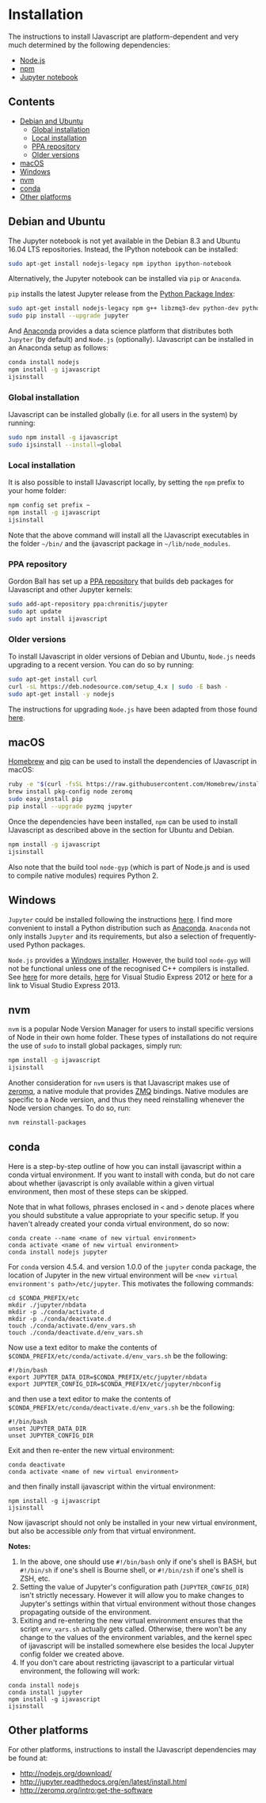 # Installation

The instructions to install IJavascript are platform-dependent and very much
determined by the following dependencies:

- [Node.js](http://nodejs.org/)
- [npm](https://www.npmjs.com/)
- [Jupyter notebook](http://jupyter.org/)


## Contents

- [Debian and Ubuntu](#debian-and-ubuntu)
  - [Global installation](#global-installation)
  - [Local installation](#local-installation)
  - [PPA repository](#ppa-repository)
  - [Older versions](#older-versions)
- [macOS](#macos)
- [Windows](#windows)
- [nvm](#nvm)
- [conda](#conda)
- [Other platforms](#other-platforms)


## Debian and Ubuntu

The Jupyter notebook is not yet available in the Debian 8.3 and Ubuntu 16.04 LTS
repositories. Instead, the IPython notebook can be installed:

```sh
sudo apt-get install nodejs-legacy npm ipython ipython-notebook
```

Alternatively, the Jupyter notebook can be installed via `pip` or `Anaconda`.

`pip` installs the latest Jupyter release from the [Python Package
Index](https://pypi.python.org/pypi):

```sh
sudo apt-get install nodejs-legacy npm g++ libzmq3-dev python-dev python-pip
sudo pip install --upgrade jupyter
```

And [Anaconda](http://continuum.io/downloads) provides a data science platform
that distributes both `Jupyter` (by default) and `Node.js` (optionally).
IJavascript can be installed in an Anaconda setup as follows:

```sh
conda install nodejs
npm install -g ijavascript
ijsinstall
```


### Global installation

IJavascript can be installed globally (i.e. for all users in the system) by
running:

```sh
sudo npm install -g ijavascript
sudo ijsinstall --install=global
```


### Local installation

It is also possible to install IJavascript locally, by setting the `npm` prefix
to your home folder:

```sh
npm config set prefix ~
npm install -g ijavascript
ijsinstall
```

Note that the above command will install all the IJavascript executables in the
folder `~/bin/` and the ijavascript package in `~/lib/node_modules`.


### PPA repository

Gordon Ball has set up a [PPA
repository](https://launchpad.net/%7Echronitis/+archive/ubuntu/jupyter) that
builds deb packages for IJavascript and other Jupyter kernels:

```sh
sudo add-apt-repository ppa:chronitis/jupyter
sudo apt update
sudo apt install ijavascript
```


### Older versions

To install IJavascript in older versions of Debian and Ubuntu, `Node.js` needs
upgrading to a recent version. You can do so by running:

```sh
sudo apt-get install curl
curl -sL https://deb.nodesource.com/setup_4.x | sudo -E bash -
sudo apt-get install -y nodejs
```

The instructions for upgrading `Node.js` have been adapted from those found
[here](https://nodejs.org/en/download/package-manager/#debian-and-ubuntu-based-linux-distributions).


## macOS

[Homebrew](http://brew.sh/) and [pip](https://pip.pypa.io/) can be used to
install the dependencies of IJavascript in macOS:

```sh
ruby -e "$(curl -fsSL https://raw.githubusercontent.com/Homebrew/install/master/install)"
brew install pkg-config node zeromq
sudo easy_install pip
pip install --upgrade pyzmq jupyter
```

Once the dependencies have been installed, `npm` can be used to install
IJavascript as described above in the section for Ubuntu and Debian.

```sh
npm install -g ijavascript
ijsinstall
```

Also note that the build tool `node-gyp` (which is part of Node.js and is used
to compile native modules) requires Python 2.


## Windows

`Jupyter` could be installed following the instructions
[here](http://jupyter.readthedocs.org/en/latest/install.html). I find more
convenient to install a Python distribution such as
[Anaconda](http://continuum.io/downloads). `Anaconda` not only installs
`Jupyter` and its requirements, but also a selection of frequently-used Python
packages.

`Node.js` provides a [Windows installer](https://nodejs.org/download/). However,
the build tool `node-gyp` will not be functional unless one of the recognised
C++ compilers is installed. See [here](https://github.com/TooTallNate/node-gyp)
for more details,
[here](http://www.microsoft.com/en-us/download/details.aspx?id=34673) for Visual
Studio Express 2012 or
[here](https://www.visualstudio.com/products/visual-studio-express-vs) for a
link to Visual Studio Express 2013.


## nvm

`nvm` is a popular Node Version Manager for users to install specific versions
of Node in their own home folder. These types of installations do not require
the use of `sudo` to install global packages, simply run:

```sh
npm install -g ijavascript
ijsinstall
```

Another consideration for `nvm` users is that IJavascript makes use of
[zeromq](https://github.com/zeromq/zeromq.js), a native module that provides
[ZMQ](http://www.zeromq.org/) bindings. Native modules are specific to a Node
version, and thus they need reinstalling whenever the Node version changes.  To
do so, run:

```sh
nvm reinstall-packages
```

## conda

Here is a step-by-step outline of how you can install ijavascript within a conda virtual environment. If you want to install with conda, but do not care about whether ijavascript is only available within a given virtual environment, then most of these steps can be skipped.

Note that in what follows, phrases enclosed in `<` and `>` denote places where you should substitute a value appropriate to your specific setup. If you haven't already created your conda virtual environment, do so now:

```
conda create --name <name of new virtual environment>
conda activate <name of new virtual environment>
conda install nodejs jupyter
```

For `conda` version 4.5.4. and version 1.0.0 of the `jupyter` conda package, the location of Jupyter in the new virtual environment will be `<new virtual environment's path>/etc/jupyter`. This motivates the following commands:

```
cd $CONDA_PREFIX/etc
mkdir ./jupyter/nbdata
mkdir -p ./conda/activate.d
mkdir -p ./conda/deactivate.d
touch ./conda/activate.d/env_vars.sh
touch ./conda/deactivate.d/env_vars.sh
```

Now use a text editor to make the contents of `$CONDA_PREFIX/etc/conda/activate.d/env_vars.sh` be the following:

```
#!/bin/bash
export JUPYTER_DATA_DIR=$CONDA_PREFIX/etc/jupyter/nbdata
export JUPYTER_CONFIG_DIR=$CONDA_PREFIX/etc/jupyter/nbconfig
```

and then use a text editor to make the contents of `$CONDA_PREFIX/etc/conda/deactivate.d/env_vars.sh` be the following:

```
#!/bin/bash
unset JUPYTER_DATA_DIR
unset JUPYTER_CONFIG_DIR
```

Exit and then re-enter the new virtual environment:

```
conda deactivate
conda activate <name of new virtual environment>
```

and then finally install ijavascript within the virtual environment:

```
npm install -g ijavascript
ijsinstall
```
Now ijavascript should not only be installed in your new virtual environment, but also be accessible _only_ from that virtual environment.

**Notes:**

1.  In the above, one should use `#!/bin/bash` only if one's shell is BASH, but `#!/bin/sh` if one's shell is Bourne shell, or `#!/bin/zsh` if one's shell is ZSH, etc.
2. Setting the value of Jupyter's configuration path (`JUPYTER_CONFIG_DIR`) isn't strictly necessary. However it will allow you to make changes to Jupyter's settings within that virtual environment without those changes propagating outside of the environment.
3. Exiting and re-entering the new virtual environment ensures that the script `env_vars.sh` actually gets called. Otherwise, there won't be any change to the values of the environment variables, and the kernel spec of ijavascript will be installed somewhere else besides the local Jupyter config folder we created above.
4. If you don't care about restricting ijavascript to a particular virtual environment, the following will work:

```
conda install nodejs
conda install jupyter
npm install -g ijavascript
ijsinstall
```

## Other platforms

For other platforms, instructions to install the IJavascript dependencies may be
found at:
- http://nodejs.org/download/
- http://jupyter.readthedocs.org/en/latest/install.html
- http://zeromq.org/intro:get-the-software
